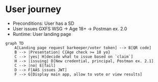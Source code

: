 # User journey

- Preconditions: User has a SD
- User issues GXFS WSG -> Age 18+ -> Postman ex. 2.0
- Runtime: User landing page

```mermaid
graph TD
    A[Landing page request barkeeper/voter token] --> B[QR code]
    B --> |Presentation| C{Age check >= 18 yo}
    C --> |yes| H[decide what to issue based on `claim`]
    H --> |issuing| D[New credential, principal, Postman ex. 2.1]
    C --> |no| E[fail]
    D --> F[AAS issues JWT]
    F --> G[Display main app, allow to vote or view results]
```
